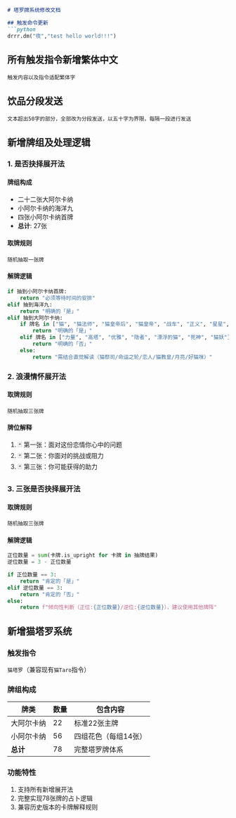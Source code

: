 ```markdown
# 塔罗牌系统修改文档

## 触发命令更新
```python
drrr.dm("夜","test hello world!!!")
```
## 所有触发指令新增繁体中文
```
触发内容以及指令适配繁体字
```
## 饮品分段发送
```
文本超出50字的部分，全部改为分段发送，以五十字为界限，每隔一段进行发送
```

## 新增牌组及处理逻辑

### 1. 是否抉择展开法
#### 牌组构成
- 二十二张大阿尔卡纳
- 小阿尔卡纳的海洋九
- 四张小阿尔卡纳首牌
- **总计**: 27张

#### 取牌规则
`随机抽取一张牌`

#### 解牌逻辑
```python
if 抽到小阿尔卡纳首牌:
    return "必须等待时间的安排"
elif 抽到海洋九:
    return "明确的「是」"
elif 抽到大阿尔卡纳:
    if 牌名 in ["猫", "猫法师", "猫皇帝后", "猫皇帝", "战车", "正义", "星星", "太阳", "世界"]:
        return "明确的「是」"
    elif 牌名 in ["力量", "高塔", "优雅", "隐者", "漂浮的猫", "死神", "猫妖"]:
        return "明确的「否」"
    else:
        return "需结合直觉解读（猫祭司/命运之轮/恋人/猫教皇/月亮/好猫咪）"
```

### 2. 浪漫情怀展开法
#### 取牌规则
`随机抽取三张牌`

#### 牌位解释
1. 🃏 第一张：面对这份恋情你心中的问题
2. 🃏 第二张：你面对的挑战或阻力
3. 🃏 第三张：你可能获得的助力

### 3. 三张是否抉择展开法
#### 取牌规则
`随机抽取三张牌`

#### 解牌逻辑
```python
正位数量 = sum(卡牌.is_upright for 卡牌 in 抽牌结果)
逆位数量 = 3 - 正位数量

if 正位数量 == 3:
    return "肯定的「是」"
elif 逆位数量 == 3:
    return "肯定的「否」"
else:
    return f"倾向性判断（正位:{正位数量}/逆位:{逆位数量}），建议使用其他牌阵"
```

## 新增猫塔罗系统
### 触发指令
`猫塔罗`（兼容现有`猫Taro`指令）

### 牌组构成
| 牌类            | 数量 | 包含内容               |
|-----------------|------|-----------------------|
| 大阿尔卡纳      | 22   | 标准22张主牌           |
| 小阿尔卡纳      | 56   | 四组花色（每组14张）   |
| **总计**        | 78   | 完整塔罗牌体系         |

### 功能特性
1. 支持所有新增展开法
2. 完整实现78张牌的占卜逻辑
3. 兼容历史版本的卡牌解释规则
```